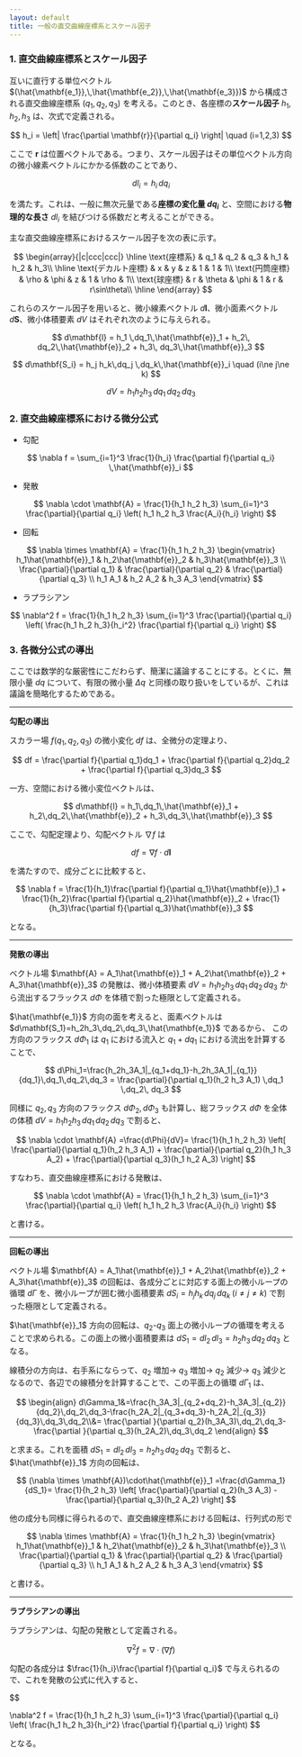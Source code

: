 ```yaml
---
layout: default
title: 一般の直交曲線座標系とスケール因子
---
```


### 1. 直交曲線座標系とスケール因子

互いに直行する単位ベクトル $(\hat{\mathbf{e_1}},\,\hat{\mathbf{e_2}},\,\hat{\mathbf{e_3}})$ から構成される直交曲線座標系 $(q_1, q_2, q_3)$ を考える。このとき、各座標の**スケール因子** $h_1, h_2, h_3$ は、次式で定義される。

$$
h_i = \left| \frac{\partial \mathbf{r}}{\partial q_i} \right| \quad (i=1,2,3)
$$

ここで $\mathbf{r}$ は位置ベクトルである。つまり、スケール因子はその単位ベクトル方向の微小線素ベクトルにかかる係数のことであり、

$$
dl_i=h_i\,dq_i
$$

を満たす。これは、一般に無次元量である**座標の変化量 $dq_i$** と、空間における**物理的な長さ** $dl_i$ を結びつける係数だと考えることができる。

主な直交曲線座標系におけるスケール因子を次の表に示す。

$$
\begin{array}{|c|ccc|ccc|}
\hline
\text{座標系} & q_1 & q_2 & q_3 & h_1 & h_2 & h_3\\
\hline
\text{デカルト座標} & x & y & z & 1 & 1 & 1\\
\text{円筒座標} & \rho & \phi & z & 1 & \rho & 1\\
\text{球座標} & r & \theta & \phi & 1 & r & r\sin\theta\\
\hline
\end{array}
$$

これらのスケール因子を用いると、微小線素ベクトル $d\mathbf{l}$、微小面素ベクトル $d\mathbf{S}$、微小体積要素 $dV$ はそれぞれ次のように与えられる。

$$
d\mathbf{l} = h_1 \,dq_1\,\hat{\mathbf{e}}_1 + h_2\, dq_2\,\hat{\mathbf{e}}_2 + h_3\, dq_3\,\hat{\mathbf{e}}_3
$$

$$
d\mathbf{S_i} = h_j h_k\,dq_j \,dq_k\,\hat{\mathbf{e}}_i \quad (i\ne j\ne k)
$$

$$
dV = h_1 h_2 h_3\,dq_1 \,dq_2\, dq_3
$$



### 2. 直交曲線座標系における微分公式

- 勾配

$$
\nabla f = \sum_{i=1}^3 \frac{1}{h_i} \frac{\partial f}{\partial q_i} \,\hat{\mathbf{e}}_i
$$

- 発散

$$
\nabla \cdot \mathbf{A} = \frac{1}{h_1 h_2 h_3} \sum_{i=1}^3 \frac{\partial}{\partial q_i} \left( h_1 h_2 h_3 \frac{A_i}{h_i} \right)
$$

- 回転

$$
\nabla \times \mathbf{A} = \frac{1}{h_1 h_2 h_3}
\begin{vmatrix}
h_1\hat{\mathbf{e}}_1 & h_2\hat{\mathbf{e}}_2 & h_3\hat{\mathbf{e}}_3 \\
\frac{\partial}{\partial q_1} & \frac{\partial}{\partial q_2} & \frac{\partial}{\partial q_3} \\
h_1 A_1 & h_2 A_2 & h_3 A_3
\end{vmatrix}
$$

- ラプラシアン

$$
\nabla^2 f = \frac{1}{h_1 h_2 h_3} \sum_{i=1}^3 \frac{\partial}{\partial q_i} \left( \frac{h_1 h_2 h_3}{h_i^2} \frac{\partial f}{\partial q_i} \right)
$$



### 3. 各微分公式の導出

ここでは数学的な厳密性にこだわらず、簡潔に議論することにする。とくに、無限小量 $dq$ について、有限の微小量 $\Delta q$ と同様の取り扱いをしているが、これは議論を簡略化するためである。

___

**勾配の導出**

スカラー場 $f(q_1, q_2, q_3)$ の微小変化 $df$ は、全微分の定理より、

$$
df = \frac{\partial f}{\partial q_1}dq_1 + \frac{\partial f}{\partial q_2}dq_2 + \frac{\partial f}{\partial q_3}dq_3
$$

一方、空間における微小変位ベクトルは、

$$
d\mathbf{l} = h_1\,dq_1\,\hat{\mathbf{e}}_1 + h_2\,dq_2\,\hat{\mathbf{e}}_2 + h_3\,dq_3\,\hat{\mathbf{e}}_3
$$

ここで、勾配定理より、勾配ベクトル $\nabla f$ は

$$
df = \nabla f \cdot d\mathbf{l}
$$

を満たすので、成分ごとに比較すると、

$$
\nabla f = \frac{1}{h_1}\frac{\partial f}{\partial q_1}\hat{\mathbf{e}}_1 + \frac{1}{h_2}\frac{\partial f}{\partial q_2}\hat{\mathbf{e}}_2 + \frac{1}{h_3}\frac{\partial f}{\partial q_3}\hat{\mathbf{e}}_3
$$

となる。

___

**発散の導出**

ベクトル場 $\mathbf{A} = A_1\hat{\mathbf{e}}_1 + A_2\hat{\mathbf{e}}_2 + A_3\hat{\mathbf{e}}_3$ の発散は、微小体積要素 $dV = h_1 h_2 h_3\,dq_1 \,dq_2\, dq_3$ から流出するフラックス $d\Phi$ を体積で割った極限として定義される。

$\hat{\mathbf{e_1}}$ 方向の面を考えると、面素ベクトルは $d\mathbf{S_1}=h_2h_3\,dq_2\,dq_3\,\hat{\mathbf{e_1}}$ であるから、 この方向のフラックス $d\Phi_1$ は $q_1$ における流入と $q_1+dq_1$ における流出を計算することで、

$$
d\Phi_1=\frac{h_2h_3A_1|_{q_1+dq_1}-h_2h_3A_1|_{q_1}}{dq_1}\,dq_1\,dq_2\,dq_3
= \frac{\partial}{\partial q_1}(h_2 h_3 A_1) \,dq_1 \,dq_2\, dq_3
$$

同様に $q_2, \,q_3$ 方向のフラックス $d\Phi_2,\,d\Phi_3$ も計算し、総フラックス $d\Phi$ を全体の体積 $dV = h_1 h_2 h_3\,dq_1 \,dq_2\, dq_3$ で割ると、

$$
\nabla \cdot \mathbf{A} =\frac{d\Phi}{dV}= \frac{1}{h_1 h_2 h_3} \left[
\frac{\partial}{\partial q_1}(h_2 h_3 A_1) +
\frac{\partial}{\partial q_2}(h_1 h_3 A_2) +
\frac{\partial}{\partial q_3}(h_1 h_2 A_3)
\right]
$$

すなわち、直交曲線座標系における発散は、

$$
\nabla \cdot \mathbf{A} = \frac{1}{h_1 h_2 h_3} \sum_{i=1}^3 \frac{\partial}{\partial q_i} \left( h_1 h_2 h_3 \frac{A_i}{h_i} \right)
$$

と書ける。

___

**回転の導出**

ベクトル場 $\mathbf{A} = A_1\hat{\mathbf{e}}_1 + A_2\hat{\mathbf{e}}_2 + A_3\hat{\mathbf{e}}_3$ の回転は、各成分ごとに対応する面上の微小ループの循環 $d\Gamma$ を、微小ループが囲む微小面積要素 $dS_i=h_jh_k\,dq_j\,dq_k\; (i\ne j\ne k)$ で割った極限として定義される。

$\hat{\mathbf{e}}_1$ 方向の回転は、$q_2$-$q_3$ 面上の微小ループの循環を考えることで求められる。この面上の微小面積要素は $dS_1=dl_2\,dl_3=h_2h_3\,dq_2\,dq_3$ となる。

線積分の方向は、右手系にならって、$q_2$ 増加→ $q_3$ 増加→ $q_2$ 減少→ $q_3$ 減少となるので、各辺での線積分を計算することで、この平面上の循環 $d\Gamma _1$ は、

$$
\begin{align}
d\Gamma_1&=\frac{h_3A_3|_{q_2+dq_2}-h_3A_3|_{q_2}}{dq_2}\,dq_2\,dq_3-\frac{h_2A_2|_{q_3+dq_3}-h_2A_2|_{q_3}}{dq_3}\,dq_3\,dq_2\\&=
\frac{\partial }{\partial q_2}(h_3A_3)\,dq_2\,dq_3-\frac{\partial }{\partial q_3}(h_2A_2)\,dq_3\,dq_2
\end{align}
$$

と求まる。これを面積 $dS_1=dl_2\,dl_3=h_2h_3\,dq_2\,dq_3$ で割ると、$\hat{\mathbf{e}}_1$ 方向の回転は、

$$
(\nabla \times \mathbf{A})\cdot\hat{\mathbf{e}}_1  =\frac{d\Gamma_1}{dS_1}= \frac{1}{h_2 h_3} \left[
\frac{\partial}{\partial q_2}(h_3 A_3) - \frac{\partial}{\partial q_3}(h_2 A_2)
\right]
$$

他の成分も同様に得られるので、直交曲線座標系における回転は、行列式の形で

$$
\nabla \times \mathbf{A} = \frac{1}{h_1 h_2 h_3}
\begin{vmatrix}
h_1\hat{\mathbf{e}}_1 & h_2\hat{\mathbf{e}}_2 & h_3\hat{\mathbf{e}}_3 \\
\frac{\partial}{\partial q_1} & \frac{\partial}{\partial q_2} & \frac{\partial}{\partial q_3} \\
h_1 A_1 & h_2 A_2 & h_3 A_3
\end{vmatrix}
$$

と書ける。

___

**ラプラシアンの導出**

ラプラシアンは、勾配の発散として定義される。

$$
\nabla^2 f = \nabla \cdot (\nabla f)
$$

勾配の各成分は $\frac{1}{h_i}\frac{\partial f}{\partial q_i}$ で与えられるので、これを発散の公式に代入すると、

$$

\nabla^2 f = \frac{1}{h_1 h_2 h_3} \sum_{i=1}^3 \frac{\partial}{\partial q_i} \left( \frac{h_1 h_2 h_3}{h_i^2} \frac{\partial f}{\partial q_i} \right)
$$

となる。
